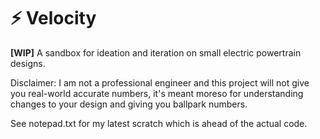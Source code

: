# ⚡ Velocity
**[WIP]** A sandbox for ideation and iteration on small electric powertrain designs.

Disclaimer: I am not a professional engineer and this project will not give you real-world accurate numbers, it's meant moreso for understanding changes to your design and giving you ballpark numbers.

See notepad.txt for my latest scratch which is ahead of the actual code.